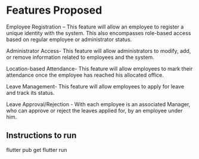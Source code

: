 # Features Proposed

Employee Registration – This feature will allow an employee to register a unique identity with the system.  This also encompasses role-based access based on regular employee or administrator status. 

Administrator Access- This feature will allow administrators to modify, add, or remove information related to employees and the system. 

Location-based Attendance- This feature will allow employees to mark their attendance once the employee has reached his allocated office. 

Leave Management- This feature will allow employees to apply for leave and track its status. 

Leave Approval/Rejection - With each employee is an associated Manager, who can approve or reject the leaves applied for, by an employee under him. 

## Instructions to run

flutter pub get
flutter run

